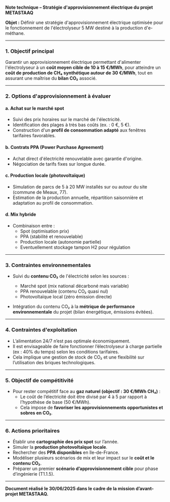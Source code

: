 **Note technique – Stratégie d'approvisionnement électrique du projet METASTAAQ**

**Objet :** Définir une stratégie d'approvisionnement électrique optimisée pour le fonctionnement de l'électrolyseur 5 MW destiné à la production d'e-méthane.

---

### 1. Objectif principal
Garantir un approvisionnement électrique permettant d'alimenter l'électrolyseur à un **coût moyen cible de 10 à 15 €/MWh**, pour atteindre un **coût de production de CH₄ synthétique autour de 30 €/MWh**, tout en assurant une maîtrise du **bilan CO₂** associé.

---

### 2. Options d'approvisionnement à évaluer

#### a. Achat sur le **marché spot**
- Suivi des prix horaires sur le marché de l'électricité.
- Identification des plages à très bas coûts (ex. : 0 €, 5 €).
- Construction d'un **profil de consommation adapté** aux fenêtres tarifaires favorables.

#### b. **Contrats PPA** (Power Purchase Agreement)
- Achat direct d'électricité renouvelable avec garantie d'origine.
- Négociation de tarifs fixes sur longue durée.

#### c. **Production locale** (photovoltaïque)
- Simulation de parcs de 5 à 20 MW installés sur ou autour du site (commune de Meaux, 77).
- Estimation de la production annuelle, répartition saisonnière et adaptation au profil de consommation.

#### d. **Mix hybride**
- Combinaison entre :
  - Spot (optimisation prix)
  - PPA (stabilité et renouvelable)
  - Production locale (autonomie partielle)
  - Eventuellement stockage tampon H2 pour régulation

---

### 3. Contraintes environnementales
- Suivi du **contenu CO₂** de l'électricité selon les sources :
  - Marché spot (mix national décarboné mais variable)
  - PPA renouvelable (contenu CO₂ quasi nul)
  - Photovoltaïque local (zéro émission directe)

- Intégration du contenu CO₂ à la **métrique de performance environnementale** du projet (bilan énergétique, émissions évitées).

---

### 4. Contraintes d'exploitation
- L’alimentation 24/7 n’est pas optimale économiquement.
- Il est envisageable de faire fonctionner l’électrolyseur à charge partielle (ex : 40% du temps) selon les conditions tarifaires.
- Cela implique une gestion de stock de CO₂ et une flexibilité sur l’utilisation des briques technologiques.

---

### 5. Objectif de compétitivité
- Pour rester compétitif face au **gaz naturel (objectif : 30 €/MWh CH₄)** :
  - Le coût de l’électricité doit être divisé par 4 à 5 par rapport à l’hypothèse de base (50 €/MWh).
  - Cela impose de **favoriser les approvisionnements opportunistes et sobres en CO₂**.

---

### 6. Actions prioritaires
- Établir une **cartographie des prix spot** sur l’année.
- Simuler la **production photovoltaïque locale**.
- Rechercher des **PPA disponibles** en île-de-France.
- Modéliser plusieurs scénarios de mix et leur impact sur le **coût et le contenu CO₂**.
- Préparer un premier **scénario d’approvisionnement cible** pour phase d’ingénierie (T1.1.5).

---

**Document réalisé le 30/06/2025 dans le cadre de la mission d’avant-projet METASTAAQ.**


